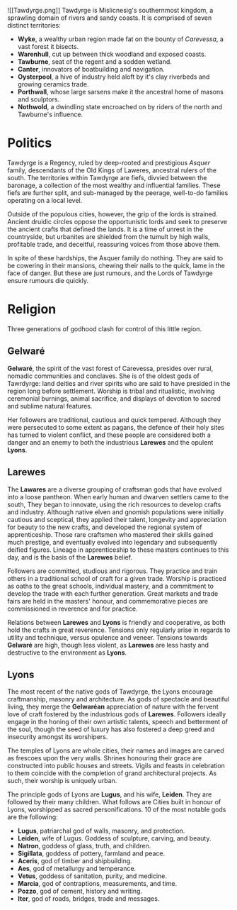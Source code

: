 ![[Tawdyrge.png]]
Tawdyrge is Mislicnesig's southernmost kingdom, a sprawling domain of rivers and sandy coasts. It is comprised of seven distinct territories:
- **Wyke**, a wealthy urban region made fat on the bounty of *Carevessa*, a vast forest it bisects.
- **Warenhull**, cut up between thick woodland and exposed coasts.
- **Tawburne**, seat of the regent and a sodden wetland.
- **Canter**, innovators of boatbuilding and navigation.
- **Oysterpool**, a hive of industry held aloft by it's clay riverbeds and growing ceramics trade.
- **Porthwall**, whose large sarsens make it the ancestral home of masons and sculptors.
- **Nothwold**, a dwindling state encroached on by riders of the north and Tawburne's influence.
# Politics
Tawdyrge is a Regency, ruled by deep-rooted and prestigious *Asquer* family, descendants of the Old Kings of Laweres, ancestral rulers of the south. The territories within Tawdyrge are fiefs, divvied between the baronage, a collection of the most wealthy and influential families. These fiefs are further split, and sub-managed by the peerage, well-to-do families operating on a local level.

Outside of the populous cities, however, the grip of the lords is strained. Ancient druidic circles oppose the opportunistic lords and seek to preserve the ancient crafts that defined the lands. It is a time of unrest in the countryside, but urbanites are shielded from the tumult by high walls, profitable trade, and deceitful, reassuring voices from those above them.

In spite of these hardships, the Asquer family do nothing. They are said to be cowering in their mansions, chewing their nails to the quick, lame in the face of danger. But these are just rumours, and the Lords of Tawdyrge ensure rumours die quickly.
# Religion
Three generations of godhood clash for control of this little region. 
## Gelwaré
**Gelwaré**, the spirit of the vast forest of Carevessa, presides over rural, nomadic communities and conclaves. She is of the oldest gods of Tawrdyrge: land deities and river spirits who are said to have presided in the region long before settlement. Worship is tribal and ritualistic, involving ceremonial burnings, animal sacrifice, and displays of devotion to sacred and sublime natural features.

Her followers are traditional, cautious and quick tempered. Although they were persecuted to some extent as pagans, the defence of their holy sites has turned to violent conflict, and these people are considered both a danger and an enemy to both the industrious **Larewes** and the opulent **Lyons**.
## Larewes
The **Lawares** are a diverse grouping of craftsman gods that have evolved into a loose pantheon. When early human and dwarven settlers came to the south, They began to innovate, using the rich resources to develop crafts and industry. Although native elven and gnomish populations were initially cautious and sceptical, they applied their talent, longevity and appreciation for beauty to the new crafts, and developed the regional system of apprenticeship. Those rare craftsmen who mastered their skills gained much prestige, and eventually evolved into legendary and subsequently deified figures. Lineage in apprenticeship to these masters continues to this day, and is the basis of the **Larewes** belief.

Followers are committed, studious and rigorous. They practice and train others in a traditional school of craft for a given trade. Worship is practiced as oaths to the great schools, individual mastery, and a commitment to develop the trade with each further generation. Great markets and trade fairs are held in the masters' honour, and commemorative pieces are commissioned in reverence and for practice.

Relations between **Larewes** and **Lyons** is friendly and cooperative, as both hold the crafts in great reverence. Tensions only regularly arise in regards to utility and technique, versus opulence and veneer. Tensions towards **Gelwaré** are high, though less violent, as **Larewes** are less hasty and destructive to the environment as **Lyons**.
## Lyons
The most recent of the native gods of Tawdyrge, the Lyons encourage craftmanship, masonry and architecture. As gods of spectacle and beautiful living, they merge the **Gelwaréan** appreciation of nature with the fervent love of craft fostered by the industrious gods of **Larewes**. Followers ideally engage in the honing of their own artistic talents, speech and betterment of the soul, though the seed of luxury has also fostered a deep greed and insecurity amongst its worshipers.

The temples of Lyons are whole cities, their names and images are carved as frescoes upon the very walls. Shrines honouring their grace are constructed into public houses and streets. Vigils and feasts in celebration to them coincide with the completion of grand architectural projects. As such, their worship is uniquely urban.

The principle gods of Lyons are **Lugus**, and his wife, **Leiden**. They are followed by their many children. What follows are Cities built in honour of Lyons, worshipped as sacred personifications. 10 of the most notable gods are the following:
- **Lugus**, patriarchal god of walls, masonry, and protection. 
- **Leiden**, wife of Lugus. Goddess of sculpture, carving, and beauty. 
- **Natron**, goddess of glass, truth, and children.
- **Sigillata**, goddess of pottery, farmland and peace.
- **Aceris**, god of timber and shipbuilding.
- **Aes**, god of metallurgy and temperance.
- **Vetus**, goddess of sanitation, purity, and medicine.
- **Marcia**, god of contraptions, measurements, and time.
- **Pozzo**, god of cement, history and writing.
- **Iter**, god of roads, bridges, trade and messages.






